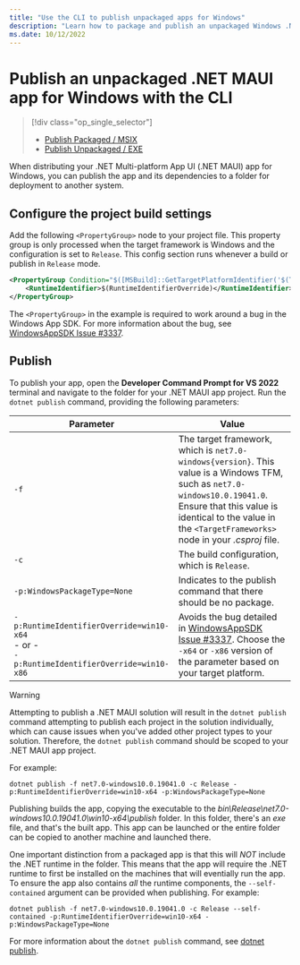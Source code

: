```yaml
---
title: "Use the CLI to publish unpackaged apps for Windows"
description: "Learn how to package and publish an unpackaged Windows .NET MAUI app with the dotnet publish command."
ms.date: 10/12/2022
---
```


# Publish an unpackaged .NET MAUI app for Windows with the CLI

> [!div class="op_single_selector"]
>
> - [Publish Packaged / MSIX](publish-cli.md)
> - [Publish Unpackaged / EXE](publish-unpackaged-cli.md)

When distributing your .NET Multi-platform App UI (.NET MAUI) app for Windows, you can publish the app and its dependencies to a folder for deployment to another system.

## Configure the project build settings

Add the following `<PropertyGroup>` node to your project file. This property group is only processed when the target framework is Windows and the configuration is set to `Release`. This config section runs whenever a build or publish in `Release` mode.

```xml
<PropertyGroup Condition="$([MSBuild]::GetTargetPlatformIdentifier('$(TargetFramework)')) == 'windows' and '$(RuntimeIdentifierOverride)' != ''">
    <RuntimeIdentifier>$(RuntimeIdentifierOverride)</RuntimeIdentifier>
</PropertyGroup>
```

The `<PropertyGroup>` in the example is required to work around a bug in the Windows App SDK. For more information about the bug, see [WindowsAppSDK Issue #3337](https://github.com/microsoft/WindowsAppSDK/issues/3337).

## Publish

To publish your app, open the **Developer Command Prompt for VS 2022** terminal and navigate to the folder for your .NET MAUI app project. Run the `dotnet publish` command, providing the following parameters:

| Parameter                    | Value                                                                               |
|------------------------------|-------------------------------------------------------------------------------------|
| `-f` | The target framework, which is `net7.0-windows{version}`. This value is a Windows TFM, such as `net7.0-windows10.0.19041.0`. Ensure that this value is identical to the value in the `<TargetFrameworks>` node in your *.csproj* file.           |
| `-c`                 | The build configuration, which is `Release`.                                   |
| `-p:WindowsPackageType=None` | Indicates to the publish command that there should be no package. |
| `-p:RuntimeIdentifierOverride=win10-x64`<br>- or -<br>`-p:RuntimeIdentifierOverride=win10-x86` | Avoids the bug detailed in [WindowsAppSDK Issue #3337](https://github.com/microsoft/WindowsAppSDK/issues/3337). Choose the `-x64` or `-x86` version of the parameter based on your target platform. |

> [!WARNING]
> Attempting to publish a .NET MAUI solution will result in the `dotnet publish` command attempting to publish each project in the solution individually, which can cause issues when you've added other project types to your solution. Therefore, the `dotnet publish` command should be scoped to your .NET MAUI app project.

For example:

```console
dotnet publish -f net7.0-windows10.0.19041.0 -c Release -p:RuntimeIdentifierOverride=win10-x64 -p:WindowsPackageType=None
```

Publishing builds the app, copying the executable to the _bin\\Release\\net7.0-windows10.0.19041.0\\win10-x64\\publish_ folder. In this folder, there's an _exe_ file, and that's the built app. This app can be launched or the entire folder can be copied to another machine and launched there.

One important distinction from a packaged app is that this will _NOT_ include the .NET runtime in the folder. This means that the app will require the .NET runtime to first be installed on the machines that will eventially run the app. To ensure the app also contains _all_ the runtime components, the `--self-contained` argument can be provided when publishing.
For example:

```console
dotnet publish -f net7.0-windows10.0.19041.0 -c Release --self-contained -p:RuntimeIdentifierOverride=win10-x64 -p:WindowsPackageType=None
```

For more information about the `dotnet publish` command, see [dotnet publish](/dotnet/core/tools/dotnet-publish).
